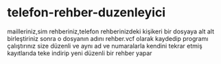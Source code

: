 # telefon-rehber-duzenleyici
mailleriniz,sim rehberiniz,telefon rehberinizdeki kişikeri bir dosyaya alt alt birleştiriniz sonra o dosyanın adını rehber.vcf olarak kaydedip
programı çalıştırınız size düzenli ve aynı ad ve numaralarla kendini tekrar etmiş kayıtlarıda teke indirip yeni düzenli bir rehber yapar
